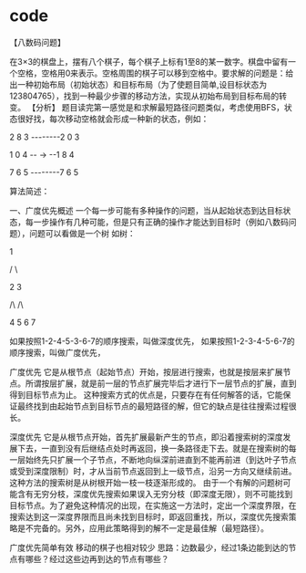 # code

【八数码问题】

在3×3的棋盘上，摆有八个棋子，每个棋子上标有1至8的某一数字。棋盘中留有一个空格，空格用0来表示。空格周围的棋子可以移到空格中。要求解的问题是：给出一种初始布局（初始状态）和目标布局（为了使题目简单,设目标状态为123804765），找到一种最少步骤的移动方法，实现从初始布局到目标布局的转变。
【分析】
题目读完第一感觉是和求解最短路径问题类似，考虑使用BFS，状态很好找，每次移动空格就会形成一种新的状态，例如：

2 8 3 --------2 0 3

1 0 4 -- → --1 8 4

7 6 5 --------7 6 5

算法简述：

一、广度优先概述
一个每一步可能有多种操作的问题，当从起始状态到达目标状态，每一步操作有几种可能，但是只有正确的操作才能达到目标时（例如八数码问题），问题可以看做是一个树
如树：

1

/ \

2 3

/\ /\

4 5 6 7

如果按照1-2-4-5-3-6-7的顺序搜索，叫做深度优先，
如果按照1-2-3-4-5-6-7的顺序搜索，叫做广度优先，

广度优先
它是从根节点（起始节点）开始，按层进行搜索，也就是按层来扩展节点。所谓按层扩展，就是前一层的节点扩展完毕后才进行下一层节点的扩展，直到得到目标节点为止。
这种搜索方式的优点是，只要存在有任何解答的话，它能保证最终找到由起始节点到目标节点的最短路径的解，但它的缺点是往往搜索过程很长。

深度优先
它是从根节点开始，首先扩展最新产生的节点，即沿着搜索树的深度发展下去，一直到没有后继结点处时再返回，换一条路径走下去。就是在搜索树的每一层始终先只扩展一个子节点，不断地向纵深前进直到不能再前进（到达叶子节点或受到深度限制）时，才从当前节点返回到上一级节点，沿另一方向又继续前进。这种方法的搜索树是从树根开始一枝一枝逐渐形成的。
由于一个有解的问题树可能含有无穷分枝，深度优先搜索如果误入无穷分枝（即深度无限），则不可能找到目标节点。为了避免这种情况的出现，在实施这一方法时，定出一个深度界限，在搜索达到这一深度界限而且尚未找到目标时，即返回重找，所以，深度优先搜索策略是不完备的。另外，应用此策略得到的解不一定是最佳解（最短路径）。

广度优先简单有效 移动的棋子也相对较少
思路：边数最少，经过1条边能到达的节点有哪些？经过这些边再到达的节点有哪些？
